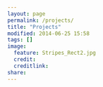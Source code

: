 ```yaml
---
layout: page
permalink: /projects/
title: "Projects"
modified: 2014-06-25 15:58
tags: []
image:
  feature: Stripes_Rect2.jpg
  credit: 
  creditlink: 
share: 
---
```


